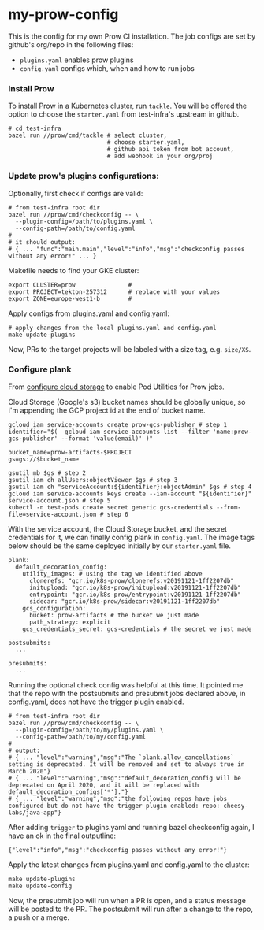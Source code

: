 # my-prow-config

This is the config for my own Prow CI installation. The job configs are set by
github's org/repo in the following files:

* `plugins.yaml` enables prow plugins
* `config.yaml` configs which, when and how to run jobs

### Install Prow

To install Prow in a Kubernetes cluster, run `tackle`. You will be offered the
option to choose the `starter.yaml` from test-infra's upstream in github.

```
# cd test-infra
bazel run //prow/cmd/tackle # select cluster,
                            # choose starter.yaml,
                            # github api token from bot account,
                            # add webhook in your org/proj
```

### Update prow's plugins configurations:

Optionally, first check if configs are valid:
```
# from test-infra root dir
bazel run //prow/cmd/checkconfig -- \
  --plugin-config=/path/to/plugins.yaml \
  --config-path=/path/to/config.yaml
#
# it should output:
# { ... "func":"main.main","level":"info","msg":"checkconfig passes without any error!" ... }
```

Makefile needs to find your GKE cluster:
```
export CLUSTER=prow               #
export PROJECT=tekton-257312      # replace with your values
export ZONE=europe-west1-b        #
```

Apply configs from plugins.yaml and config.yaml:
```
# apply changes from the local plugins.yaml and config.yaml
make update-plugins
```

Now, PRs to the target projects will be labeled with a size tag, e.g.
`size/XS`.

### Configure plank

From [configure cloud storage](https://github.com/kubernetes/test-infra/blob/master/prow/getting_started_deploy.md#configure-cloud-storage)
to enable Pod Utilities for Prow jobs.

Cloud Storage (Google's s3) bucket names should be globally unique, so I'm
appending the GCP project id at the end of bucket name.

```
gcloud iam service-accounts create prow-gcs-publisher # step 1
identifier="$(  gcloud iam service-accounts list --filter 'name:prow-gcs-publisher' --format 'value(email)' )"

bucket_name=prow-artifacts-$PROJECT
gs=gs://$bucket_name

gsutil mb $gs # step 2
gsutil iam ch allUsers:objectViewer $gs # step 3
gsutil iam ch "serviceAccount:${identifier}:objectAdmin" $gs # step 4
gcloud iam service-accounts keys create --iam-account "${identifier}" service-account.json # step 5
kubectl -n test-pods create secret generic gcs-credentials --from-file=service-account.json # step 6
```

With the service account, the Cloud Storage bucket, and the secret credentials
for it, we can finally config plank in `config.yaml`. The image tags below
should be the same deployed initially by our `starter.yaml` file.

```
plank:
  default_decoration_config:
    utility_images: # using the tag we identified above
      clonerefs: "gcr.io/k8s-prow/clonerefs:v20191121-1ff2207db"
      initupload: "gcr.io/k8s-prow/initupload:v20191121-1ff2207db"
      entrypoint: "gcr.io/k8s-prow/entrypoint:v20191121-1ff2207db"
      sidecar: "gcr.io/k8s-prow/sidecar:v20191121-1ff2207db"
    gcs_configuration:
      bucket: prow-artifacts # the bucket we just made
      path_strategy: explicit
    gcs_credentials_secret: gcs-credentials # the secret we just made

postsubmits:
  ...

presubmits:
  ...
```

Running the optional check config was helpful at this time. It pointed me that
the repo with the postsubmits and presubmit jobs declared above, in
config.yaml, does not have the trigger plugin enabled.
```
# from test-infra root dir
bazel run //prow/cmd/checkconfig -- \
  --plugin-config=/path/to/my/plugins.yaml \
  --config-path=/path/to/my/config.yaml
#
# output:
# { ... "level":"warning","msg":"The `plank.allow_cancellations` setting is deprecated. It will be removed and set to always true in March 2020"}
# { ... "level":"warning","msg":"default_decoration_config will be deprecated on April 2020, and it will be replaced with default_decoration_configs['*']."}
# { ... "level":"warning","msg":"the following repos have jobs configured but do not have the trigger plugin enabled: repo: cheesy-labs/java-app"}
```

After adding `trigger` to plugins.yaml and running bazel checkconfig again,
I have an ok in the final outputline:
```
{"level":"info","msg":"checkconfig passes without any error!"}
```

Apply the latest changes from plugins.yaml and config.yaml to the cluster:
```
make update-plugins
make update-config
```

Now, the presubmit job will run when a PR is open, and a status message will be
posted to the PR. The postsubmit will run after a change to the repo, a push or
a merge.

